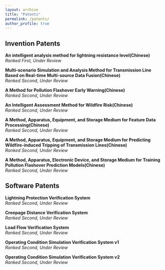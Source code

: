 ```yaml
---
layout: archive
title: "Patents"
permalink: /patents/
author_profile: true
---
```

## Invention Patents
**An intelligent analysis method for lightning resistance level(Chinese)**
<br/>
*Ranked First, Under Review*


**Multi-scenario Simulation and Analysis Method for Transmission Line Based on Real-time Multi-source Data Fusion(Chinese)**
<br/>
*Ranked Second, Under Review*


**A Method for Pollution Flashover Early Warning(Chinese)**
<br/>
*Ranked Second, Under Review*


**An Intelligent Assessment Method for Wildfire Risk(Chinese)**
<br/>
*Ranked Second, Under Review*


**A Method, Apparatus, Equipment, and Storage Medium for Feature Data Processing(Chinese)**
<br/>
*Ranked Second, Under Review*


**A Method, Apparatus, Equipment, and Storage Medium for Predicting Wildfire-induced Tripping of Transmission Lines(Chinese)**
<br/>
*Ranked Second, Under Review*


**A Method, Apparatus, Electronic Device, and Storage Medium for Training Pollution Flashover Prediction Models(Chinese)**
<br/>
*Ranked Second, Under Review*


## Software Patents
**Lightning Protection Verification System**
<br/>
*Ranked Second, Under Review*


**Creepage Distance Verification System**
<br/>
*Ranked Second, Under Review*


**Load Flow Verification System**
<br/>
*Ranked Second, Under Review*


**Operating Condition Simulation Verification System v1**
<br/>
*Ranked Second, Under Review*


**Operating Condition Simulation Verification System v2**
<br/>
*Ranked Second, Under Review*